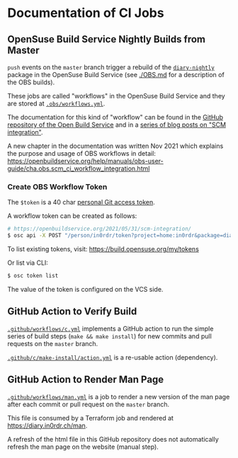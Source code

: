 # Documentation of CI Jobs

## OpenSuse Build Service Nightly Builds from Master
`push` events on the `master` branch trigger a rebuild of the [`diary-nightly`](https://build.opensuse.org/package/show/home:in0rdr/diary-nightly) package in the OpenSuse Build Service (see [./OBS.md](./OBS.md) for a description of the OBS builds).

These jobs are called "workflows" in the OpenSuse Build Service and they are stored at [`.obs/workflows.yml`](../.obs/workflows.yml).

The documentation for this kind of "workflow" can be found in the [GitHub repository of the Open Build Service](https://github.com/openSUSE/open-build-service/wiki/Better-SCM-CI-Integration) and in a [series of blog posts on "SCM integration"](https://openbuildservice.org/blog).

A new chapter in the documentation was written Nov 2021 which explains the purpose and usage of OBS workflows in detail:
https://openbuildservice.org/help/manuals/obs-user-guide/cha.obs.scm_ci_workflow_integration.html

### Create OBS Workflow Token

The `$token` is a 40 char [personal Git access token](https://docs.github.com/en/authentication/keeping-your-account-and-data-secure/creating-a-personal-access-token).

A workflow token can be created as follows:
```bash
# https://openbuildservice.org/2021/05/31/scm-integration/
$ osc api -X POST "/person/in0rdr/token?project=home:in0rdr&package=diary-nightly&operation=workflow&scm_token=$token"
```

To list existing tokens, visit:
https://build.opensuse.org/my/tokens

Or list via CLI:
```bash
$ osc token list
```

The value of the token is configured on the VCS side.

## GitHub Action to Verify Build

[`.github/workflows/c.yml`](../.github/workflows/c.yml) implements a GitHub action to run the simple series of build steps (`make && make install`) for new commits and pull requests on the `master` branch.

[`.github/c/make-install/action.yml`](../.github/c/make-install/action.yml) is a re-usable action (dependency).

## GitHub Action to Render Man Page

[`.github/workflows/man.yml`](../.github/workflows/man.yml) is a job to render a new version of the man page after each commit or pull request on the `master` branch.

This file is consumed by a Terraform job and rendered at https://diary.in0rdr.ch/man.

A refresh of the html file in this GitHub repository does not automatically refresh the man page on the website (manual step).
